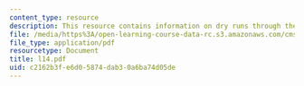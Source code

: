 ```yaml
---
content_type: resource
description: This resource contains information on dry runs through the student presentations.
file: /media/https%3A/open-learning-course-data-rc.s3.amazonaws.com/cms-610-media-industries-and-systems-spring-2006/c2162b3fe6d05874dab30a6ba74d05de_l14.pdf
file_type: application/pdf
resourcetype: Document
title: l14.pdf
uid: c2162b3f-e6d0-5874-dab3-0a6ba74d05de
---
```

